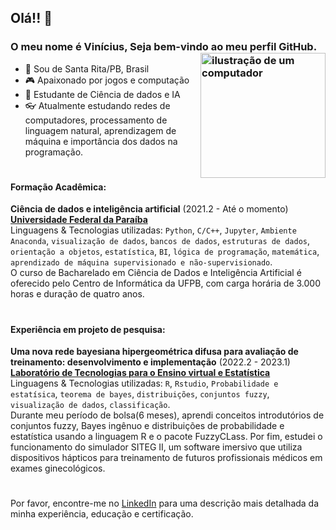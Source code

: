 
<link rel="stylesheet" href="https://cdn.jsdelivr.net/gh/devicons/devicon@v2.15.1/devicon.min.css">

## Olá!! 👋
### O meu nome é Vinícius, Seja bem-vindo ao meu perfil GitHub. <img src="https://raw.githubusercontent.com/MicaelliMedeiros/micaellimedeiros/master/image/computer-illustration.png" alt="ilustração de um computador" min-width="200px" max-width="200px" width="200px" align="right">

- 🔰 Sou de Santa Rita/PB, Brasil
- 🎮 Apaixonado por jogos e computação 
- 🧠 Estudante de Ciência de dados e IA
- 👓 Atualmente estudando redes de computadores, processamento de linguagem natural, aprendizagem de máquina e importância dos dados na programação.

# 
#### Formação Acadêmica:

**Ciência de dados e inteligência artificial** (2021.2 - Até o momento) \
[**Universidade Federal da Paraíba**](https://www.ufpb.br/)\
Linguagens & Tecnologias utilizadas: `Python`, `C/C++`, `Jupyter`, `Ambiente Anaconda`, `visualização de dados`, `bancos de dados`, `estruturas de dados`, `orientação a objetos`, `estatística`, `BI`, `lógica de programação`, `matemática`, `aprendizado de máquina supervisionado e não-supervisionado`.\
O curso de Bacharelado em Ciência de Dados e Inteligência Artificial é oferecido pelo Centro de Informática da UFPB, com carga horária de 3.000 horas e duração de quatro anos.
#

#### Experiência em projeto de pesquisa:

**Uma nova rede bayesiana hipergeométrica difusa para avaliação de treinamento: desenvolvimento e implementação** (2022.2 - 2023.1)\
[**Laboratório de Tecnologias para o Ensino virtual e Estatística**](http://www.de.ufpb.br/~labteve/) \
Linguagens & Tecnologias utilizadas: `R`, `Rstudio`, `Probabilidade e estatísica`, `teorema de bayes`, `distribuições`, `conjuntos fuzzy`, `visualização de dados`, `classificação`.\
Durante meu período de bolsa(6 meses), aprendi conceitos introdutórios de conjuntos fuzzy, Bayes ingênuo e distribuições de probabilidade e estatística usando a linguagem R e o pacote FuzzyCLass. Por fim, estudei o funcionamento do simulador SITEG II, um software imersivo que utiliza dispositivos hápticos para treinamento de futuros profissionais médicos em exames ginecológicos.
#
Por favor, encontre-me no [LinkedIn](https://www.linkedin.com/in/viniciusvieri/) para uma descrição mais detalhada da minha experiência, educação e certificação.
#
